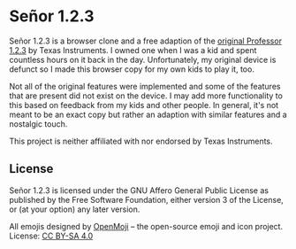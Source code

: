 # Señor 1.2.3

Señor 1.2.3 is a browser clone and a free adaption of the [original Professor 1.2.3] by Texas Instruments. I owned one when I was a kid and spent countless hours on it back in the day. Unfortunately, my original device is defunct so I made this browser copy for my own kids to play it, too.

Not all of the original features were implemented and some of the features that are present did not exist on the device. I may add more functionality to this based on feedback from my kids and other people. In general, it's not meant to be an exact copy but rather an adaption with similar features and a nostalgic touch.

This project is neither affiliated with nor endorsed by Texas Instruments.

## License

Señor 1.2.3 is licensed under the GNU Affero General Public License as published
by the Free Software Foundation, either version 3 of the License, or (at your option) any
later version.

All emojis designed by [OpenMoji] – the open-source emoji and icon project. License: [CC BY-SA 4.0]

  [original Professor 1.2.3]: http://www.datamath.org/Edu/MathToGo123.htm
  [OpenMoji]: https://openmoji.org/
  [CC BY-SA 4.0]: https://creativecommons.org/licenses/by-sa/4.0/#